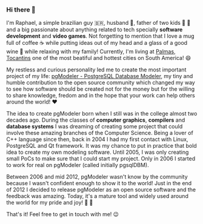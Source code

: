 ### Hi there 👋

<!--
**rkhaotix/rkhaotix** is a ✨ _special_ ✨ repository because its `README.md` (this file) appears on your GitHub profile.

Here are some ideas to get you started:

- 🔭 I’m currently working on ...
- 🌱 I’m currently learning ...
- 👯 I’m looking to collaborate on ...
- 🤔 I’m looking for help with ...
- 💬 Ask me about ...
- 📫 How to reach me: ...
- 😄 Pronouns: ...
- ⚡ Fun fact: ...
-->

I'm Raphael, a simple brazilian guy :brazil:, husband :couple:, father of two kids :girl: :boy: and a big passionate about anything related to tech specially **software development** and **video games**. Not forgetting to mention that I love a mug full of coffee :coffee: while putting ideas out of my head and a glass of a good wine :wine_glass: while relaxing with my family! Currently, I'm living at [Palmas, Tocantins](https://www.google.com.br/maps/place/Palmas,+TO/@-10.2600522,-48.4172749,12z/data=!3m1!4b1!4m5!3m4!1s0x933b3439911f1257:0x93b8070d05c818f!8m2!3d-10.249091!4d-48.3242858) one of the most beatiful and hottest cities on South America! :smile: 

My restless and curious personality led me to create the most important project of my life: [pgModeler - PostgreSQL Database Modeler](https://pgmodeler.io), my tiny and humble contribution to the open source community which changed my way to see how software should be created not for the money but for the willing to share knowledge, fredom and in the hope that your work can help others around the world! :heart:

The idea to create pgModeler born when I still was in the college almost two decades ago. During the classes of **computer graphics**, **compilers** and **database systems** I was dreaming of creating some project that could involve these amazing branches of the Computer Science. Being a lover of C++ language since then, back in 2004 I had my first contact with Linux, PostgreSQL and Qt framework. It was my chance to put in practice that bold idea to create my own modeling software. Until 2005, I was only creating small PoCs to make sure that I could start my project. Only in 2006 I started to work for real on pgModeler (called initially pgsqlDBM). 

Between 2006 and mid 2012, pgModeler wasn't know by the community because I wasn't confident enough to show it to the world!  Just in the end of 2012 I decided to release pgModeler as an open source software and the feedback was amazing. Today, it's a mature tool and widely used around the world for my pride and joy! :tada: :confetti_ball: 

That's it! Feel free to get in touch with me! :wink:
